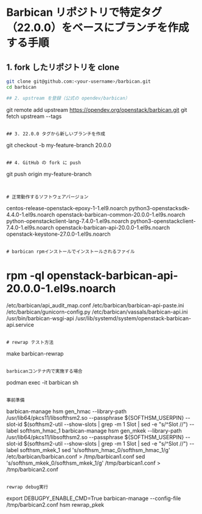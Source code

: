 
# Barbican リポジトリで特定タグ（22.0.0）をベースにブランチを作成する手順

## 1. fork したリポジトリを clone
```bash
git clone git@github.com:<your-username>/barbican.git
cd barbican

## 2. upstream を登録（公式の opendev/barbican） 

```
git remote add upstream https://opendev.org/openstack/barbican.git
git fetch upstream --tags
```

## 3. 22.0.0 タグから新しいブランチを作成

```
git checkout -b my-feature-branch 20.0.0
```

## 4. GitHub の fork に push

```
git push origin my-feature-branch
```


# 正常動作するソフトウェアバージョン

```
centos-release-openstack-epoxy-1-1.el9.noarch
python3-openstacksdk-4.4.0-1.el9s.noarch
openstack-barbican-common-20.0.0-1.el9s.noarch
python-openstackclient-lang-7.4.0-1.el9s.noarch
python3-openstackclient-7.4.0-1.el9s.noarch
openstack-barbican-api-20.0.0-1.el9s.noarch
openstack-keystone-27.0.0-1.el9s.noarch
```

# barbican rpmインストールでインストールされるファイル

```
# rpm -ql openstack-barbican-api-20.0.0-1.el9s.noarch
/etc/barbican/api_audit_map.conf
/etc/barbican/barbican-api-paste.ini
/etc/barbican/gunicorn-config.py
/etc/barbican/vassals/barbican-api.ini
/usr/bin/barbican-wsgi-api
/usr/lib/systemd/system/openstack-barbican-api.service

```

# rewrap テスト方法

```
make barbican-rewrap
```

barbicanコンテナ内で実施する場合

```
podman exec -it barbican sh
```

事前準備
```
barbican-manage hsm gen_hmac --library-path /usr/lib64/pkcs11/libsofthsm2.so --passphrase ${SOFTHSM_USERPIN} --slot-id $(softhsm2-util --show-slots | grep -m 1 Slot | sed -e "s/^Slot //") --label softhsm_hmac_1
barbican-manage hsm gen_mkek --library-path /usr/lib64/pkcs11/libsofthsm2.so --passphrase ${SOFTHSM_USERPIN} --slot-id $(softhsm2-util --show-slots | grep -m 1 Slot | sed -e "s/^Slot //") --label softhsm_mkek_1
sed 's/softhsm_hmac_0/softhsm_hmac_1/g' /etc/barbican/barbican.conf > /tmp/barbican1.conf
sed 's/softhsm_mkek_0/softhsm_mkek_1/g' /tmp/barbican1.conf > /tmp/barbican2.conf
```

rewrap debug実行
```
export DEBUGPY_ENABLE_CMD=True
barbican-manage --config-file /tmp/barbican2.conf hsm rewrap_pkek
```

